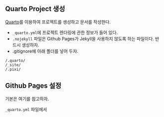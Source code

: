 ## Quarto Project 생성 

[Quarto](https://quarto.org/)를 이용하여 프로젝트를 생성하고 문서를 작성한다.

- `_quarto.yml`에 프로젝트 렌더링에 관한 정보가 들어 있다. 
- `.nojekyll` 파일은 Github Pages가 Jekyll을 사용하지 않도록 하는 파일이다. 반드시 생성하자. 
- .gitignore에 아래 폴더를 넣어 두자. 

```
/.quarto/
/_site/
/.pixi/
```
## Github Pages 설정 

기본은 여기를 참고하자. 


`_quarto.yml` 파일에서 